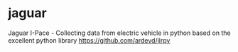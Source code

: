 # jaguar
Jaguar I-Pace - Collecting data from electric vehicle in python
based on the excellent python library https://github.com/ardevd/jlrpy
